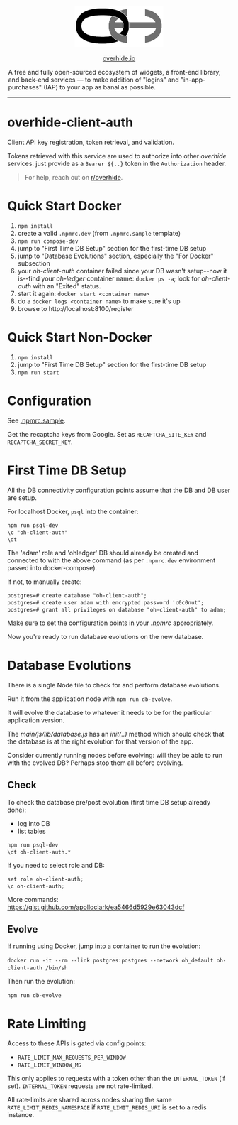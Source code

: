 <p align="center"><a href="https://github.com/overhide"><img src="./main/static/lib/logo.png" width="200px"/></a></p>

<p align="center"><a href="https://overhide.io">overhide.io</a></p><p style="width: 500px; margin: auto">A free and fully open-sourced ecosystem of widgets, a front-end library, and back-end services &mdash; to make addition of "logins" and "in-app-purchases" (IAP) to your app as banal as possible.</p>

<hr/>

# overhide-client-auth

Client API key registration, token retrieval, and validation.

Tokens retrieved with this service are used to authorize into other *overhide* services:  just provide as a `Bearer ${..}` token in the `Authorization` header.

> For help, reach out on [r/overhide](https://www.reddit.com/r/overhide/).

# Quick Start Docker

1. `npm install`
1. create a valid `.npmrc.dev` (from `.npmrc.sample` template)
1. `npm run compose-dev`
1. jump to "First Time DB Setup" section for the first-time DB setup
1. jump to "Database Evolutions" section, especially the "For Docker" subsection
1. your *oh-client-auth* container failed since your DB wasn't setup--now it is--find your *oh-ledger* container name: `docker ps -a`; look for *oh-client-auth* with an "Exited" status.
1. start it again: `docker start <container name>`
1. do a `docker logs <container name>` to make sure it's up
1. browse to http://localhost:8100/register

# Quick Start Non-Docker

1. `npm install`
1. jump to "First Time DB Setup" section for the first-time DB setup
1. `npm run start`

# Configuration

See [.npmrc.sample](.npmrc.sample).

Get the recaptcha keys from Google.  Set as `RECAPTCHA_SITE_KEY` and `RECAPTCHA_SECRET_KEY`.

# First Time DB Setup

All the DB connectivity configuration points assume that the DB and DB user are setup.

For localhost Docker, `psql` into the container:

```
npm run psql-dev
\c "oh-client-auth"
\dt
```



The 'adam' role and 'ohledger' DB should already be created and connected to with the above command (as per `.npmrc.dev` environment passed into docker-compose).

If not, to manually create:

```
postgres=# create database "oh-client-auth";
postgres=# create user adam with encrypted password 'c0c0nut';
postgres=# grant all privileges on database "oh-client-auth" to adam;
```

Make sure to set the configuration points in your *.npmrc* appropriately.

Now you're ready to run database evolutions on the new database.

# Database Evolutions

There is a single Node file to check for and perform database evolutions.

Run it from the application node with `npm run db-evolve`.

It will evolve the database to whatever it needs to be for the particular application version.

The *main/js/lib/database.js* has an *init(..)* method which should check that the database is at the right evolution for that version of the app.

Consider currently running nodes before evolving: will they be able to run with the evolved DB?  Perhaps stop them all before evolving.

## Check

To check the database pre/post evolution (first time DB setup already done):

- log into DB
- list tables

```
npm run psql-dev
\dt oh-client-auth.*
```

If you need to select role and DB:

```
set role oh-client-auth;
\c oh-client-auth;
```

More commands:  https://gist.github.com/apolloclark/ea5466d5929e63043dcf

## Evolve

If running using Docker, jump into a container to run the evolution:

`docker run -it --rm --link postgres:postgres --network oh_default oh-client-auth /bin/sh`

Then run the evolution:

`npm run db-evolve`

# Rate Limiting

Access to these APIs is gated via config points:

- `RATE_LIMIT_MAX_REQUESTS_PER_WINDOW`
- `RATE_LIMIT_WINDOW_MS`

This only applies to requests with a token other than the `INTERNAL_TOKEN` (if set).  `INTERNAL_TOKEN` requests are not rate-limited.

All rate-limits are shared across nodes sharing the same `RATE_LIMIT_REDIS_NAMESPACE` if `RATE_LIMIT_REDIS_URI` is set to a redis instance.
